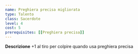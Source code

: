 ```yaml
---
name: Preghiera precisa migliorata
type: Talento
class: Sacerdote
level: 4
cost: 5
prerequisites: [[Preghiera precisa]]
---
```


**Descrizione**
+1 al tiro per colpire quando usa preghiera precisa